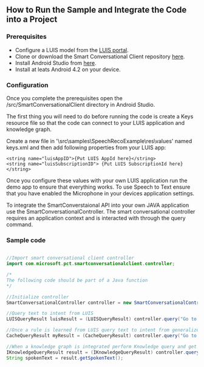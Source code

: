## How to Run the Sample and Integrate the Code into a Project

### Prerequisites 
* Configure a LUIS model from the [LUIS portal](https://luis.ai).
* Clone or download the Smart Conversational Client repository [here](tbi).
* Install Android Studio from [here](https://developer.android.com/studio/index.html).
* Install at leats Android 4.2 on your device.

### Configuration

Once you complete the prerequisites open the /src/SmartConversationalClient directory in Android Studio.  

The first thing you will need to do before running the code is create a Keys resource file so that the code can connect to your LUIS application and knowledge graph.

Create a new file in '\src\samples\SpeechRecoExample\res\values' named keys.xml and then add following properties from your LUIS app:

    <string name="luisAppID">{Put LUIS AppId here}</string>
    <string name="luisSubscriptionID"> {Put LUIS SubscriptionId here}</string>
    
Once you configure these values with your own LUIS application run the demo app to ensure that everything works. To use Speech to Text ensure that you have enabled the Microphone in your devices application settings.

To integrate the SmartConverstaional API into your own JAVA application use the SmartConversationalController. The smart conversational controller requires an application context and is interacted with through the query command. 

### Sample code
```java

//Import smart conversational client controller
import com.microsoft.pct.smartconversationalclient.controller;

/*
The following code should be part of a Java function
*/

//Initialize controller
SmartConversationalController controller = new SmartConversationalController(Context.getApplicationContext());

//Query text to intent from LUIS
LUISQueryResult luisResult = (LUISQueryResult) controller.query("Go to the kitchen");

//Once a rule is learned from LUIS query text to intent from generalized rule
CacheQueryResult myResult = (CacheQueryResult) controller.query("Go to the den");

//When a knowledge graph is integrated perform Knowledge query and get spoken text
IKnowledgeQueryResult result = (IKnowledgeQueryResult) controller.query("What is the weather in tel aviv?");
String spokenText = result.getSpokenText();
```
